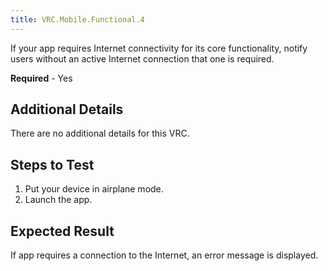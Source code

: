 ```yaml
---
title: VRC.Mobile.Functional.4
---
```


If your app requires Internet connectivity for its core functionality, notify users without an active Internet connection that one is required.

**Required** - Yes

## Additional Details

There are no additional details for this VRC. 

## Steps to Test

1. Put your device in airplane mode.
2. Launch the app.


## Expected Result

If app requires a connection to the Internet, an error message is displayed.
